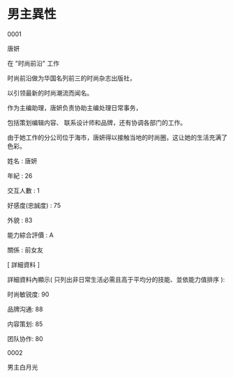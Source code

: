 # 男主異性

0001

唐妍 

在 "时尚前沿" 工作

时尚前沿做为华国名列前三的时尚杂志出版社，

以引领最新的时尚潮流而闻名。

作为主编助理，唐妍负责协助主编处理日常事务，

包括策划编辑内容、 联系设计师和品牌，还有协调各部门的工作。

由于她工作的分公司位于海市，唐妍得以接触当地的时尚圈，这让她的生活充满了色彩。

姓名 : 唐妍

年紀 : 26

交互人數 : 1

好感度(忠誠度) : 75

外貌 : 83

能力綜合評價 : A

關係 : 前女友

[ 詳細資料 ]

詳細資料內顯示( 只列出非日常生活必需且高于平均分的技能、並依能力值排序 ):

时尚敏锐度: 90

品牌沟通: 88

内容策划: 85

团队协作: 80

0002

男主白月光